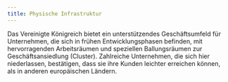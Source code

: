 ```yaml
---
title: Physische Infrastruktur
---
```


Das Vereinigte Königreich bietet ein unterstützendes Geschäftsumfeld für Unternehmen, die sich in frühen Entwicklungsphasen befinden, mit hervorragenden Arbeitsräumen und speziellen Ballungsräumen zur Geschäftsansiedlung (Cluster). Zahlreiche Unternehmen, die sich hier niederlassen, bestätigen, dass sie ihre Kunden leichter erreichen können, als in anderen europäischen Ländern.